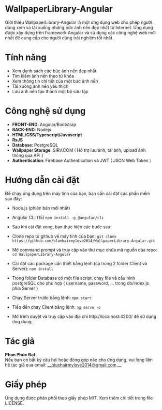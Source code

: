 
# WallpaperLibrary-Angular
Giới thiệu
WallpaperLibrary-Angular là một ứng dụng web cho phép người dùng xem và tải xuống những bức ảnh nền đẹp nhất từ Internet. Ứng dụng được xây dựng trên framework Angular và sử dụng các công nghệ web mới nhất để cung cấp cho người dùng trải nghiệm tốt nhất.

# Tính năng

- Xem danh sách các bức ảnh nền đẹp nhất
- Tìm kiếm ảnh nền theo từ khóa
- Xem thông tin chi tiết của một bức ảnh nền
- Tải xuống ảnh nền yêu thích
- Lưu ảnh nền tạo thành một bộ sưu tập

# Công nghệ sử dụng

- __FRONT-END__: Angular/Bootstrap
- __BACK-END__: Nodejs
- __HTML/CSS/Typescript/Javascript__
- __RxJS__
- __Database__: PostgreSQL
- __Wallpaper Storage__: SIRV.COM ( Hỗ trợ lưu ảnh, tải ảnh, upload ảnh thông qua API )
- __Authentication__: Firebase Authentication và JWT ( JSON Web Token )

# Hướng dẫn cài đặt
Để chạy ứng dụng trên máy tính của bạn, bạn cần cài đặt các phần mềm sau đây:

- Node.js (phiên bản mới nhất)
- Angular CLI (15) 
` npm install -g @angular/cli `
- Sau khi cài đặt xong, bạn thực hiện các bước sau:

- Clone repo từ github về máy tính của bạn:
` git clone https://github.com/bluehairmylove2014/WallpaperLibrary-Angular.git `

- Mở command prompt và truy cập vào thư mục chứa mã nguồn của repo:
` cd WallpaperLibrary-Angular `

- Cài đặt các package cần thiết bằng lệnh (cả trong 2 folder Client và Server):
` npm install `

- Trong folder Database có một file script, chạy file và cấu hình postgreSQL cho phù hợp ( username, password, ... trong db/index.js phía Server )

- Chạy Server trước bằng lệnh: ` npm start `
- Tiếp đến chạy Client bằng lệnh: ` ng serve -o `
- Mở trình duyệt và truy cập vào địa chỉ http://localhost:4200/ để sử dụng ứng dụng.

# Tác giả
__Phan Phúc Đạt__  
Nếu bạn có bất kỳ câu hỏi hoặc đóng góp nào cho ứng dụng, vui lòng liên hệ tác giả qua email: __bluehairmylove2014@gmail.com.__

# Giấy phép
Ứng dụng được phân phối theo giấy phép MIT. Xem thêm chi tiết trong file LICENSE.
